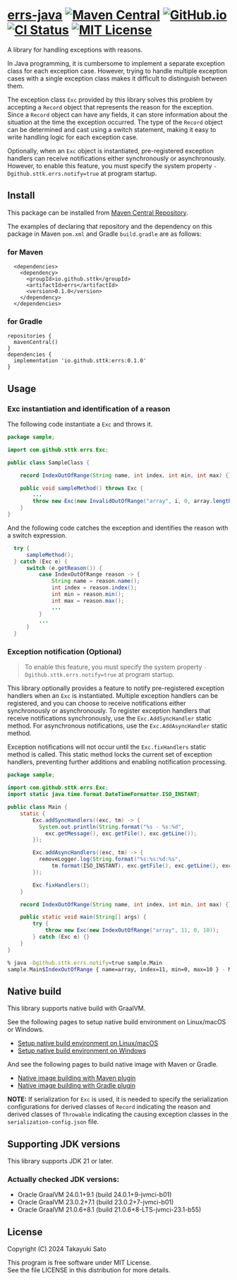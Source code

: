 # [errs-java][repo-url] [![Maven Central][mvn-img]][mvn-url] [![GitHub.io][io-img]][io-url] [![CI Status][ci-img]][ci-url] [![MIT License][mit-img]][mit-url]

A library for handling exceptions with reasons.

In Java programming, it is cumbersome to implement a separate exception class for each exception case.
However, trying to handle multiple exception cases with a single exception class makes it difficult to distinguish between them.

The exception class `Exc` provided by this library solves this problem by accepting a `Record` object that represents the reason for the exception.
Since a `Record` object can have any fields, it can store information about the situation at the time the exception occurred.
The type of the `Record` object can be determined and cast using a switch statement, making it easy to write handling logic for each exception case.

Optionally, when an `Exc` object is instantiated, pre-registered exception handlers can receive notifications either synchronously or asynchronously.
However, to enable this feature, you must specify the system property `-Dgithub.sttk.errs.notify=true` at program startup.

## Install

This package can be installed from [Maven Central Repository][mvn-url].

The examples of declaring that repository and the dependency on this package in Maven `pom.xml` and Gradle `build.gradle` are as follows:

### for Maven

```
  <dependencies>
    <dependency>
      <groupId>io.github.sttk</groupId>
      <artifactId>errs</artifactId>
      <version>0.1.0</version>
    </dependency>
  </dependencies>
```

### for Gradle

```
repositories {
  mavenCentral()
}
dependencies {
  implementation 'io.github.sttk:errs:0.1.0'
}
```

## Usage

### Exc instantiation and identification of a reason

The following code instantiate a `Exc` and throws it.

```java
package sample;

import com.github.sttk.errs.Exc;

public class SampleClass {

    record IndexOutOfRange(String name, int index, int min, int max) {}

    public void sampleMethod() throws Exc {
        ...
        throw new Exc(new InvalidOutOfRange("array", i, 0, array.length));
    }
}
```

And the following code catches the exception and identifies the reason with a switch expression.

```java
  try {
      sampleMethod();
  } catch (Exc e) {
      switch (e.getReason()) {
          case IndexOutOfRange reason -> {
              String name = reason.name();
              int index = reason.index();
              int min = reason.min();
              int max = reason.max();
              ...
          }
          ...
      }
  }
```

### Exception notification (Optional)

> To enable this feature, you must specify the system property `-Dgithub.sttk.errs.notify=true` at program startup.

This library optionally provides a feature to notify pre-registered exception handlers when an `Exc` is instantiated.
Multiple exception handlers can be registered, and you can choose to receive notifications either synchronously or asynchronously.
To register exception handlers that receive notifications synchronously, use the `Exc.AddSyncHandler` static method.
For asynchronous notifications, use the `Exc.AddAsyncHandler` static method.

Exception notifications will not occur until the `Exc.fixHandlers` static method is called.
This static method locks the current set of exception handlers, preventing further additions and enabling notification processing.

```java
package sample;

import com.github.sttk.errs.Exc;
import static java.time.format.DateTimeFormatter.ISO_INSTANT;

public class Main {
    static {
        Exc.addSyncHandlers((exc, tm) -> {
          System.out.println(String.format("%s - %s:%d",
            exc.getMessage(), exc.getFile(), exc.getLine());
        });

        Exc.addAsyncHandlers((exc, tm) -> {
          removeLogger.log(String.format("%s:%s:%d:%s",
              tm.format(ISO_INSTANT), exc.getFile(), exc.getLine(), exc.toString()));
        });

        Exc.fixHandlers();
    }

    record IndexOutOfRange(String name, int index, int min, int max) {}

    public static void main(String[] args) {
        try {
            throw new Exc(new IndexOutOfRange("array", 11, 0, 10));
        } catch (Exc e) {}
    }
}
```

```sh
% java -Dgithub.sttk.errs.notify=true sample.Main
sample.Main$IndexOutOfRange { name=array, index=11, min=0, max=10 } - Main.java:25
```

## Native build

This library supports native build with GraalVM.

See the following pages to setup native build environment on Linux/macOS or Windows.
- [Setup native build environment on Linux/macOS](https://www.graalvm.org/latest/reference-manual/native-image/)
- [Setup native build environment on Windows](https://www.graalvm.org/latest/docs/getting-started/windows/#prerequisites-for-native-image-on-windows)

And see the following pages to build native image with Maven or Gradle.
- [Native image building with Maven plugin](https://graalvm.github.io/native-build-tools/latest/maven-plugin.html)
- [Native image building with Gradle plugin](https://graalvm.github.io/native-build-tools/latest/gradle-plugin.html)

**NOTE:** If serialization for `Exc` is used, it is needed to specify the serialization configurations for derived classes of `Record` indicating the reason and derived classes of `Throwable` indicating the causing exception classes in the `serialization-config.json` file.

## Supporting JDK versions

This library supports JDK 21 or later.

### Actually checked JDK versions:

- Oracle GraalVM 24.0.1+9.1 (build 24.0.1+9-jvmci-b01)
- Oracle GraalVM 23.0.2+7.1 (build 23.0.2+7-jvmci-b01)
- Oracle GraalVM 21.0.6+8.1 (build 21.0.6+8-LTS-jvmci-23.1-b55)

## License

Copyright (C) 2024 Takayuki Sato

This program is free software under MIT License.<br>
See the file LICENSE in this distribution for more details.


[repo-url]: https://github.com/sttk/errs-java
[mvn-img]: https://img.shields.io/badge/maven_central-0.1.0-276bdd.svg
[mvn-url]: https://central.sonatype.com/artifact/io.github.sttk/errs/0.1.0
[io-img]: https://img.shields.io/badge/github.io-Javadoc-4d7a97.svg
[io-url]: https://sttk.github.io/errs-java/
[ci-img]: https://github.com/sttk/errs-java/actions/workflows/java-ci.yml/badge.svg?branch=main
[ci-url]: https://github.com/sttk/errs-java/actions?query=branch%3Amain
[mit-img]: https://img.shields.io/badge/license-MIT-green.svg
[mit-url]: https://opensource.org/licenses/MIT
